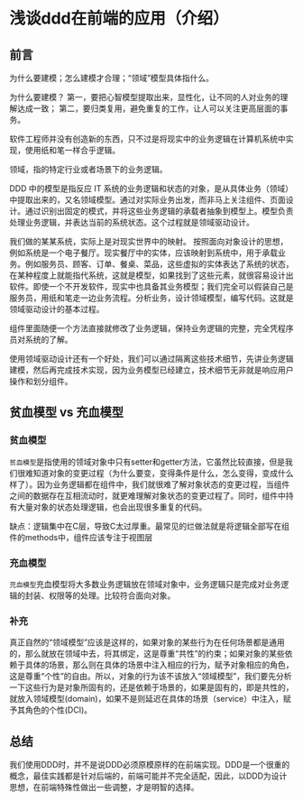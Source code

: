 # 浅谈ddd在前端的应用（介绍）

## 前言

为什么要建模；怎么建模才合理；“领域”模型具体指什么。

为什么要建模？
第一，要把心智模型提取出来，显性化，让不同的人对业务的理解达成一致；
第二，要归类复用，避免重复的工作，让人可以关注更高层面的事务。

软件工程师并没有创造新的东西，只不过是将现实中的业务逻辑在计算机系统中实现，使用纸和笔一样合乎逻辑。

领域，指的特定行业或者场景下的业务逻辑。

DDD 中的模型是指反应 IT 系统的业务逻辑和状态的对象，是从具体业务（领域）中提取出来的，又名领域模型。通过对实际业务出发，而非马上关注组件、页面设计。通过识别出固定的模式，并将这些业务逻辑的承载者抽象到模型上。模型负责处理业务逻辑，并表达当前的系统状态。这个过程就是领域驱动设计。

我们做的某某系统，实际上是对现实世界中的映射。
按照面向对象设计的思想，例如系统是一个电子餐厅。现实餐厅中的实体，应该映射到系统中，用于承载业务。例如服务员、顾客、订单、餐桌、菜品，这些虚拟的实体表达了系统的状态，在某种程度上就能指代系统，这就是模型，如果找到了这些元素，就很容易设计出软件。即使一个不开发软件，现实中也具备其业务模型；我们完全可以假装自己是服务员，用纸和笔走一边业务流程。分析业务，设计领域模型，编写代码。这就是领域驱动设计的基本过程。

组件里面随便一个方法直接就修改了业务逻辑，保持业务逻辑的完整，完全凭程序员对系统的了解。

使用领域驱动设计还有一个好处，我们可以通过隔离这些技术细节，先讲业务逻辑建模，然后再完成技术实现，因为业务模型已经建立，技术细节无非就是响应用户操作和划分组件。

## 贫血模型 vs 充血模型

### 贫血模型

`贫血模型`是指使用的领域对象中只有setter和getter方法，它虽然比较直接，但是我们很难知道对象的变更过程（为什么要变，变得条件是什么，怎么变得，变成什么样了）。因为业务逻辑都在组件中，我们就很难了解对象状态的变更过程，当组件之间的数据存在互相流动时，就更难理解对象状态的变更过程了。同时，组件中持有大量对象的状态处理逻辑，也会出现很多重复的代码。

缺点：逻辑集中在C层，导致C太过厚重。最常见的烂做法就是将逻辑全部写在组件的methods中，组件应该专注于视图层

### 充血模型

`充血模型`充血模型将大多数业务逻辑放在领域对象中，业务逻辑只是完成对业务逻辑的封装、权限等的处理。比较符合面向对象。

### 补充

真正自然的“领域模型”应该是这样的，如果对象的某些行为在任何场景都是通用的，那么就放在领域中去，将其绑定，这是尊重“共性”的约束；如果对象的某些依赖于具体的场景，那么则在具体的场景中注入相应的行为，赋予对象相应的角色，这是尊重“个性”的自由。所以，对象的行为该不该放入“领域模型”，我们要先分析一下这些行为是对象所固有的，还是依赖于场景的，如果是固有的，即是共性的，就放入领域模型(domain)，如果不是则延迟在具体的场景（service）中注入，赋予其角色的个性(DCI)。

## 总结

我们使用DDD时，并不是说DDD必须原模原样的在前端实现。DDD是一个很重的概念，最佳实践都是针对后端的，前端可能并不完全适配，因此，以DDD为设计思想，在前端特殊性做出一些调整，才是明智的选择。
